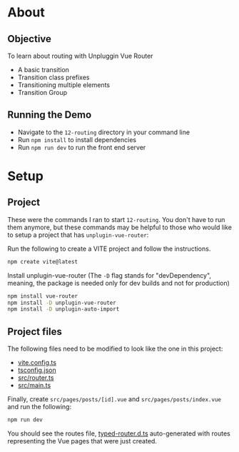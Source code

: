 # About
## Objective
To learn about routing with Unpluggin Vue Router
- A basic transition
- Transition class prefixes
- Transitioning multiple elements
- Transition Group

## Running the Demo
- Navigate to the `12-routing` directory in your command line
- Run `npm install` to install dependencies
- Run `npm run dev` to run the front end server

# Setup
## Project
These were the commands I ran to start `12-routing`. You don't have to run them anymore, but these commands may be helpful to those who would like to setup a project that has `unplugin-vue-router`:

Run the following to create a VITE project and follow the instructions.
```bash
npm create vite@latest
```

Install unplugin-vue-router (The `-D` flag stands for "devDependency", meaning, the package is needed only for dev builds and not for production)
```bash
npm install vue-router
npm install -D unplugin-vue-router
npm install -D unplugin-auto-import
```

## Project files
The following files need to be modified to look like the one in this project:
- [vite.config.ts](./vite.config.ts)
- [tsconfig.json](./tsconfig.json)
- [src/router.ts](./src/router.ts)
- [src/main.ts](./src/main.ts)

Finally, create `src/pages/posts/[id].vue` and `src/pages/posts/index.vue` and run the following:
```bash
npm run dev
```

You should see the routes file, [typed-router.d.ts](./typed-router.d.ts) auto-generated with routes representing the Vue pages that were just created.

